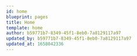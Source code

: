 ```yaml
---
id: home
blueprint: pages
title: Home
template: home
author: b59771b7-8349-45f1-8eb0-7a8129117a97
updated_by: b59771b7-8349-45f1-8eb0-7a8129117a97
updated_at: 1658042336
---
```

